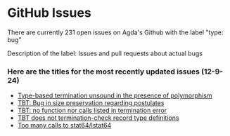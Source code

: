 # GitHub Issues
There are currently 231 open issues on Agda's Github with the label "type: bug"

Description of the label: Issues and pull requests about actual bugs

### Here are the titles for the most recently updated issues (12-9-24)
 - [Type-based termination unsound in the presence of polymorphism](https://github.com/agda/agda/issues/7568)
 - [TBT: Bug in size preservation regarding postulates](https://github.com/agda/agda/issues/7270)
 - [TBT: no function nor calls listed in termination error](https://github.com/agda/agda/issues/7278)
 - [TBT does not termination-check record type definitions](https://github.com/agda/agda/issues/7284)
 - [Too many calls to stat64/lstat64](https://github.com/agda/agda/issues/5673)